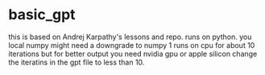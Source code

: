 # basic_gpt

this is based on Andrej Karpathy's lessons and repo. 
runs on python. you local numpy might need a downgrade to numpy 1
runs on cpu for about 10 iterations but for better output you need nvidia gpu or apple silicon 
change the iteratins in the gpt file to less than 10. 
